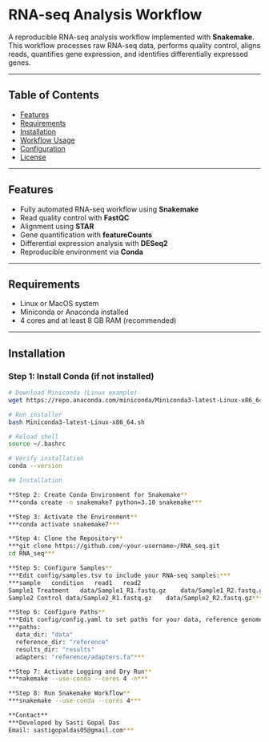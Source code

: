 
# RNA-seq Analysis Workflow

A reproducible RNA-seq analysis workflow implemented with **Snakemake**.  
This workflow processes raw RNA-seq data, performs quality control, aligns reads, quantifies gene expression, and identifies differentially expressed genes.

---

## Table of Contents

- [Features](#features)  
- [Requirements](#requirements)  
- [Installation](#installation)  
- [Workflow Usage](#workflow-usage)  
- [Configuration](#configuration)  
- [License](#license)  

---

## Features

- Fully automated RNA-seq workflow using **Snakemake**  
- Read quality control with **FastQC**  
- Alignment using **STAR**  
- Gene quantification with **featureCounts**  
- Differential expression analysis with **DESeq2**  
- Reproducible environment via **Conda**  

---

## Requirements

- Linux or MacOS system  
- Miniconda or Anaconda installed  
- 4 cores and at least 8 GB RAM (recommended)  

---

## Installation

### Step 1: Install Conda (if not installed)

```bash
# Download Miniconda (Linux example)
wget https://repo.anaconda.com/miniconda/Miniconda3-latest-Linux-x86_64.sh

# Run installer
bash Miniconda3-latest-Linux-x86_64.sh

# Reload shell
source ~/.bashrc

# Verify installation
conda --version

## Installation

**Step 2: Create Conda Environment for Snakemake**
***conda create -n snakemake7 python=3.10 snakemake***

**Step 3: Activate the Environment**
***conda activate snakemake7***

**Step 4: Clone the Repository**
***git clone https://github.com/<your-username>/RNA_seq.git
cd RNA_seq***

**Step 5: Configure Samples**
***Edit config/samples.tsv to include your RNA-seq samples:***
***sample	condition	read1	read2
Sample1	Treatment	data/Sample1_R1.fastq.gz	data/Sample1_R2.fastq.gz
Sample2	Control	data/Sample2_R1.fastq.gz	data/Sample2_R2.fastq.gz***

**Step 6: Configure Paths**
***Edit config/config.yaml to set paths for your data, reference genome, and results:***
***paths:
  data_dir: "data"
  reference_dir: "reference"
  results_dir: "results"
  adapters: "reference/adapters.fa"***

**Step 7: Activate Logging and Dry Run**
***nakemake --use-conda --cores 4 -n***

**Step 8: Run Snakemake Workflow**
***snakemake --use-conda --cores 4***

**Contact**
***Developed by Sasti Gopal Das
Email: sastigopaldas05@gmail.com***

